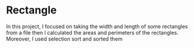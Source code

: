 # Rectangle
In this project, I focused on taking the width and length of some rectangles from a file then I calculated the areas and perimeters of the rectangles. Moreover, I used selection sort and sorted them
